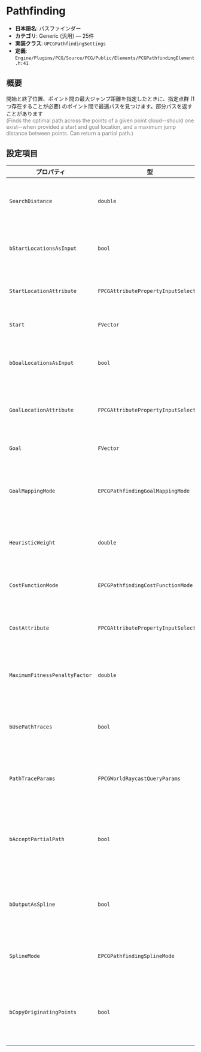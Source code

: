 # Pathfinding

- **日本語名**: パスファインダー
- **カテゴリ**: Generic (汎用) — 25件
- **実装クラス**: `UPCGPathfindingSettings`
- **定義**: `Engine/Plugins/PCG/Source/PCG/Public/Elements/PCGPathfindingElement.h:41`

## 概要

開始と終了位置、ポイント間の最大ジャンプ距離を指定したときに、指定点群 (1 つ存在することが必要) のポイント間で最適パスを見つけます。部分パスを返すことがあります<br><span style='color:gray'>(Finds the optimal path across the points of a given point cloud--should one exist--when provided a start and goal location, and a maximum jump distance between points. Can return a partial path.)</span>

## 設定項目


| プロパティ | 型 | 初期値 | 説明 |
| --- | --- | --- | --- |
| `SearchDistance` | `double` | `1000` | ポイント間の探索距離上限（cm）。 |
| `bStartLocationsAsInput` | `bool` | `false` | 開始地点を入力から取得するか。 |
| `StartLocationAttribute` | `FPCGAttributePropertyInputSelector` | なし | 開始位置を提供する属性。 |
| `Start` | `FVector` | `FVector::ZeroVector` | 固定開始位置。 |
| `bGoalLocationsAsInput` | `bool` | `false` | 目標地点を入力から取得するか。 |
| `GoalLocationAttribute` | `FPCGAttributePropertyInputSelector` | なし | ゴール位置を提供する属性。 |
| `Goal` | `FVector` | `FVector::ZeroVector` | 固定ゴール位置。 |
| `GoalMappingMode` | `EPCGPathfindingGoalMappingMode` | `EPCGPathfindingGoalMappingMode::EachStartToNearestGoal` | 複数開始・ゴールをどう対応付けるか。 |
| `HeuristicWeight` | `double` | `1.0` | A* ヒューリスティックの重み。 |
| `CostFunctionMode` | `EPCGPathfindingCostFunctionMode` | `EPCGPathfindingCostFunctionMode::Distance` | コスト計算のモード。 |
| `CostAttribute` | `FPCGAttributePropertyInputSelector` | なし | コスト計算に使用する属性。 |
| `MaximumFitnessPenaltyFactor` | `double` | `10.0` | フィットネスペナルティの最大係数。 |
| `bUsePathTraces` | `bool` | `false` | レイキャストで障害物を検出するか。 |
| `PathTraceParams` | `FPCGWorldRaycastQueryParams` | なし | レイキャスト処理の詳細設定。 |
| `bAcceptPartialPath` | `bool` | `true` | 完全な経路が得られない場合でも部分経路を返します。 |
| `bOutputAsSpline` | `bool` | `true` | 結果をスプラインとして出力するか。 |
| `SplineMode` | `EPCGPathfindingSplineMode` | `EPCGPathfindingSplineMode::Curve` | 出力スプラインの補間モード。 |
| `bCopyOriginatingPoints` | `bool` | `false` | 元のポイント属性を結果にコピーするか。 |
